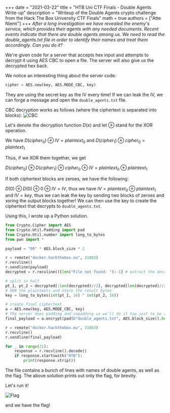 +++
date = "2021-03-22"
title = "HTB Uni CTF Finals - Double Agents Write-up"
description = "Writeup of the Double Agents crypto challenge from the Hack The Box University CTF Finals"
math = true
authors = ["Atte Niemi"]
+++
*After a long investigation we have revealed the enemy's service, which provides their agents with any needed documents. Recent events indicate that there are double agents among us. We need to read the double_agents.txt file in order to identify their names and treat them accordingly. Can you do it?*

We're given code for a server that accepts hex input and attempts to decrypt it using AES CBC to open a file. The server will also give us the decrypted hex back.

We notice an interesting thing about the server code:

``` python
cipher = AES.new(key, AES.MODE_CBC, key)
```

They are using the secret key as the IV every time! If we can leak the IV, we can forge a message and open the `double_agents.txt` file.

CBC decryption works as follows (where the ciphertext is separated into  blocks):
![CBC](/images/double-agents-writeup/cbc.png)


Let's denote the decryption function $D(x)$ and let $\oplus$ stand for the XOR operation.

We have  $D(cipher_0) \oplus IV = plaintext_0$ and $D(cipher_1) \oplus cipher_0 = plaintext_1$

Thus, if we XOR them together, we get

$D(cipher_0) \oplus D(cipher_1) \oplus cipher_0 \oplus IV = plaintext_0 \oplus plaintext_1$

If both ciphertext blocks are zeroes, we have the following:

$D(0) \oplus D(0) \oplus 0 \oplus IV = IV$, thus we have $IV = plaintext_0 \oplus plaintext_1$ and $IV = key$, thus we can leak the key by sending two blocks of zeroes and xoring the output blocks together! We can then use the key to create the ciphertext that decrypts to `double_agents.txt`.

Using this, I wrote up a Python solution.

``` python
from Crypto.Cipher import AES
from Crypto.Util.Padding import pad
from Crypto.Util.number import long_to_bytes
from pwn import *

payload = "00" * AES.block_size * 2

r = remote("docker.hackthebox.eu", 31083)
r.recvline()
r.sendline(payload)
decrypted = r.recvline()[len("File not found: "):-1] # extract the decrypted hex

# split in half
pt_1, pt_2 = decrypted[:len(decrypted)//2], decrypted[len(decrypted)//2:]
# XOR the plaintexts and store the result bytes
key = long_to_bytes(int(pt_1, 16) ^ int(pt_2, 16))

# create final ciphertext
a = AES.new(key, AES.MODE_CBC, key)
# The server does padding and unpadding so we'll do it too just to be safe!
final_payload = a.encrypt(pad(b"double_agents.txt", AES.block_size)).hex()

r = remote("docker.hackthebox.eu", 31083)
r.recvline()
r.sendline(final_payload)

for _ in range(21):
    response = r.recvline().decode()
    if response.startswith("HTB"):
        print(response.strip())
```

The file contains a bunch of lines with names of double agents, as well as the flag. The above solution prints out only the flag, for brevity.

Let's  run it!

![Flag](/images/double-agents-writeup/double-agents-flag.png)

and we have the flag!
